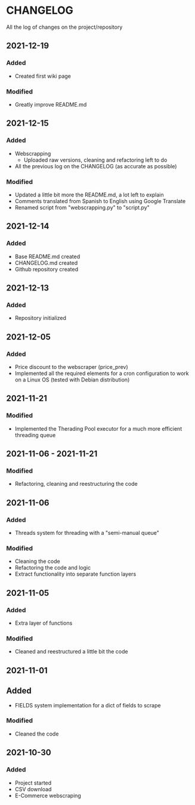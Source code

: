 # CHANGELOG #
All the log of changes on the project/repository

## 2021-12-19
### Added
- Created first wiki page

### Modified
- Greatly improve README.md

## 2021-12-15
### Added
- Webscrapping
  - Uploaded raw versions, cleaning and refactoring left to do
- All the previous log on the CHANGELOG (as accurate as possible)

### Modified
- Updated a little bit more the README.md, a lot left to explain
- Comments translated from Spanish to English using Google Translate
- Renamed script from "webscrapping.py" to "script.py"

## 2021-12-14
### Added
- Base README.md created
- CHANGELOG.md created
- Github repository created

## 2021-12-13
### Added
- Repository initialized

## 2021-12-05
### Added
- Price discount to the webscraper (price_prev)
- Implemented all the required elements for a cron configuration to work on a Linux OS (tested with Debian distribution)

## 2021-11-21
### Modified
- Implemented the Therading Pool executor for a much more efficient threading queue

## 2021-11-06 - 2021-11-21
### Modified
- Refactoring, cleaning and reestructuring the code

## 2021-11-06
### Added
- Threads system for threading with a "semi-manual queue"

### Modified
- Cleaning the code
- Refactoring the code and logic
- Extract functionality into separate function layers

## 2021-11-05
### Added
- Extra layer of functions

### Modified
- Cleaned and reestructured a little bit the code

## 2021-11-01
## Added
- FIELDS system implementation for a dict of fields to scrape

### Modified
- Cleaned the code

## 2021-10-30
### Added
- Project started
- CSV download
- E-Commerce webscraping